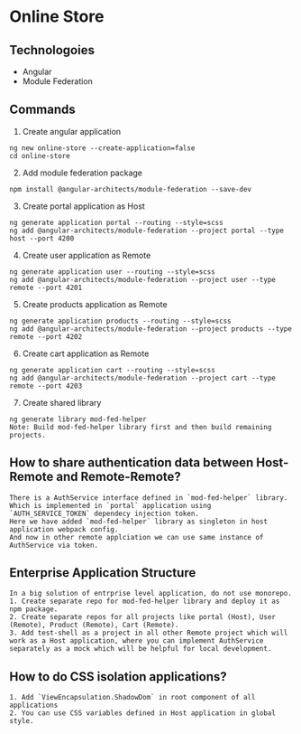 # Online Store

## Technologoies
- Angular
- Module Federation

## Commands
1. Create angular application
```
ng new online-store --create-application=false
cd online-store
```
2. Add module federation package
```
npm install @angular-architects/module-federation --save-dev
```
3. Create portal application as Host
```
ng generate application portal --routing --style=scss
ng add @angular-architects/module-federation --project portal --type host --port 4200
```
4. Create user application as Remote
```
ng generate application user --routing --style=scss
ng add @angular-architects/module-federation --project user --type remote --port 4201
```
5. Create products application as Remote
```
ng generate application products --routing --style=scss
ng add @angular-architects/module-federation --project products --type remote --port 4202
```
6. Create cart application as Remote
```
ng generate application cart --routing --style=scss
ng add @angular-architects/module-federation --project cart --type remote --port 4203
```
7. Create shared library
```
ng generate library mod-fed-helper  
Note: Build mod-fed-helper library first and then build remaining projects.
```

## How to share authentication data between Host-Remote and Remote-Remote?
```
There is a AuthService interface defined in `mod-fed-helper` library.   
Which is implemented in `portal` application using `AUTH_SERVICE_TOKEN` dependecy injection token.  
Here we have added `mod-fed-helper` library as singleton in host application webpack config.  
And now in other remote applciation we can use same instance of AuthService via token.  
```

## Enterprise Application Structure
```
In a big solution of entrprise level application, do not use monorepo.  
1. Create separate repo for mod-fed-helper library and deploy it as npm package.  
2. Create separate repos for all projects like portal (Host), User (Remote), Product (Remote), Cart (Remote).
3. Add test-shell as a project in all other Remote project which will work as a Host application, where you can implement AuthService separately as a mock which will be helpful for local development.  
```

## How to do CSS isolation applications?
```
1. Add `ViewEncapsulation.ShadowDom` in root component of all applications
2. You can use CSS variables defined in Host application in global style.
```